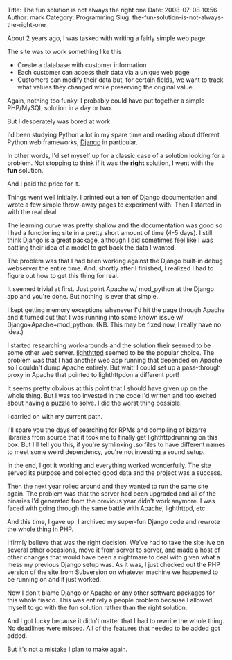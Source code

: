Title: The fun solution is not always the right one
Date: 2008-07-08 10:56
Author: mark
Category: Programming
Slug: the-fun-solution-is-not-always-the-right-one

About 2 years ago, I was tasked with writing a fairly simple web page.



The site was to work something like this



-   Create a database with customer information
-   Each customer can access their data via a unique web page
-   Customers can modify their data but, for certain fields, we want to
    track what values they changed while preserving the original value.



Again, nothing too funky. I probably could have put together a simple
PHP/MySQL solution in a day or two.



But I desperately was bored at work.



I'd been studying Python a lot in my spare time and reading about
dfferent Python web frameworks, [Django][] in particular.



In other words, I'd set myself up for a classic case of a solution
looking for a problem. Not stopping to think if it was the **right**
solution, I went with the **fun** solution.



And I paid the price for it.



Things went well initially. I printed out a ton of Django documentation
and wrote a few simple throw-away pages to experiment with. Then I
started in with the real deal.



The learning curve was pretty shallow and the documentation was good so
I had a functioning site in a pretty short amount of time (4-5 days). I
still think Django is a great package, although I did sometimes feel
like I was battling their idea of a model to get back the data I wanted.



The problem was that I had been working against the Django built-in
debug webserver the entire time. And, shortly after I finished, I
realized I had to figure out how to get this thing for real.



It seemed trivial at first. Just point Apache w/ mod\_python at the
Django app and you're done. But nothing is ever that simple.



I kept getting memory exceptions whenever I'd hit the page through
Apache and it turned out that I was running into some known issue w/
Django+Apache+mod\_python. (NB. This may be fixed now, I really have no
idea.)



I started researching work-arounds and the solution their seemed to be
some other web server. [lighthttpd][] seemed to be the popular choice.
The problem was that I had another web app running that depended on
Apache so I couldn't dump Apache entirely. But wait! I could set up a
pass-through proxy in Apache that pointed to lighthttpdon a different
port!



It seems pretty obvious at this point that I should have given up on the
whole thing. But I was too invested in the code I'd written and too
excited about having a puzzle to solve. I did the worst thing possible.



I carried on with my current path.



I'll spare you the days of searching for RPMs and compiling of bizarre
libraries from source that it took me to finally get lighthttpdrunning
on this box. But I'll tell you this, if you're symlinking .so files to
have different names to meet some weird dependency, you're not investing
a sound setup.



In the end, I got it working and everything worked wonderfully. The site
served its purpose and collected good data and the project was a
success.



Then the next year rolled around and they wanted to run the same site
again. The problem was that the server had been upgraded and all of the
binaries I'd generated from the previous year didn't work anymore. I was
faced with going through the same battle with Apache, lighthttpd, etc.



And this time, I gave up. I archived my super-fun Django code and
rewrote the whole thing in PHP.



I firmly believe that was the right decision. We've had to take the site
live on several other occasions, move it from server to server, and made
a host of other changes that would have been a nightmare to deal with
given what a mess my previous Django setup was. As it was, I just
checked out the PHP version of the site from Subversion on whatever
machine we happened to be running on and it just worked.



Now I don't blame Django or Apache or any other software packages for
this whole fiasco. This was entirely a people problem because I allowed
myself to go with the fun solution rather than the right solution.



And I got lucky because it didn't matter that I had to rewrite the whole
thing. No deadlines were missed. All of the features that needed to be
added got added.



But it's not a mistake I plan to make again.



  [Django]: http://www.djangoproject.com
  [lighthttpd]: http://www.lighttpd.net
